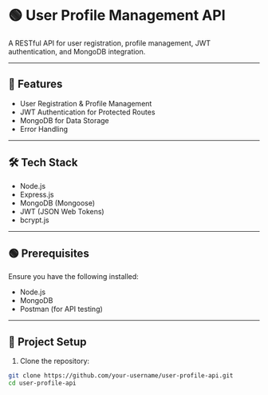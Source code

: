 # 🟢 User Profile Management API

A RESTful API for user registration, profile management, JWT authentication, and MongoDB integration.  

---

## 🚀 Features
- User Registration & Profile Management  
- JWT Authentication for Protected Routes  
- MongoDB for Data Storage  
- Error Handling  

---

## 🛠 Tech Stack
- Node.js  
- Express.js  
- MongoDB (Mongoose)  
- JWT (JSON Web Tokens)  
- bcrypt.js  

---

## 🟢 Prerequisites
Ensure you have the following installed:  
- Node.js  
- MongoDB  
- Postman (for API testing)  

---

## 📝 Project Setup

1. Clone the repository:
```bash
git clone https://github.com/your-username/user-profile-api.git
cd user-profile-api

